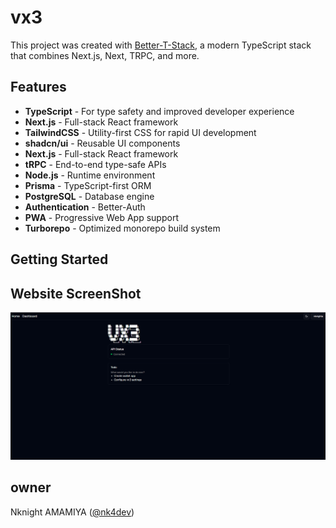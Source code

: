 # vx3

This project was created with [Better-T-Stack](https://github.com/AmanVarshney01/create-better-t-stack), a modern TypeScript stack that combines Next.js, Next, TRPC, and more.

## Features

- **TypeScript** - For type safety and improved developer experience
- **Next.js** - Full-stack React framework
- **TailwindCSS** - Utility-first CSS for rapid UI development
- **shadcn/ui** - Reusable UI components
- **Next.js** - Full-stack React framework
- **tRPC** - End-to-end type-safe APIs
- **Node.js** - Runtime environment
- **Prisma** - TypeScript-first ORM
- **PostgreSQL** - Database engine
- **Authentication** - Better-Auth
- **PWA** - Progressive Web App support
- **Turborepo** - Optimized monorepo build system

## Getting Started

## Website ScreenShot
![alt text](assets/image.png)

## owner
Nknight AMAMIYA ([@nk4dev](https://github.com/nk4dev))